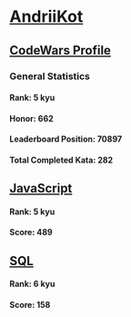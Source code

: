 # [AndriiKot](https://www.codewars.com/users/AndriiKot)
## [CodeWars Profile](https://www.codewars.com/users/AndriiKot)
### General Statistics
#### Rank: 5 kyu
#### Honor: 662
#### Leaderboard Position: 70897
#### Total Completed Kata: 282

## [JavaScript](https://github.com/AndriiKot/JavaScript__CodeWars)
#### Rank: 5 kyu
#### Score: 489

## [SQL](https://github.com/AndriiKot/SQL__CodeWars)
#### Rank: 6 kyu
#### Score: 158
